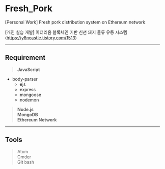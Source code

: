 # Fresh_Pork
[Personal Work] Fresh pork distribution system on Ethereum network

[개인 실습 개발] 이더리움 블록체인 기반 신선 돼지 물류 유통 시스템 (https://y8ncastle.tistory.com/1513)
   ***   
## Requirement   

> **JavaScript**   
- body-parser   
    - ejs   
    - express   
    - mongoose   
	- nodemon   
> **Node.js**   
> **MongoDB**   
> **Ethereum Network**   
   ***   
## Tools   

> Atom   
> Cmder   
> Git bash